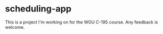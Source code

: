 # scheduling-app
This is a project I'm working on for the WGU C-195 course.  Any feedback is welcome.
